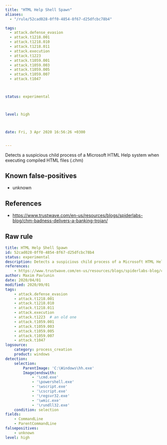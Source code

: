 ```yaml
---
title: "HTML Help Shell Spawn"
aliases:
  - "/rule/52cad028-0ff0-4854-8f67-d25dfcbc78b4"

tags:
  - attack.defense_evasion
  - attack.t1218.001
  - attack.t1218.010
  - attack.t1218.011
  - attack.execution
  - attack.t1223
  - attack.t1059.001
  - attack.t1059.003
  - attack.t1059.005
  - attack.t1059.007
  - attack.t1047



status: experimental



level: high



date: Fri, 3 Apr 2020 16:56:26 +0300


---
```


Detects a suspicious child process of a Microsoft HTML Help system when executing compiled HTML files (.chm)

<!--more-->


## Known false-positives

* unknown



## References

* https://www.trustwave.com/en-us/resources/blogs/spiderlabs-blog/chm-badness-delivers-a-banking-trojan/


## Raw rule
```yaml
title: HTML Help Shell Spawn
id: 52cad028-0ff0-4854-8f67-d25dfcbc78b4
status: experimental
description: Detects a suspicious child process of a Microsoft HTML Help system when executing compiled HTML files (.chm)
references:
    - https://www.trustwave.com/en-us/resources/blogs/spiderlabs-blog/chm-badness-delivers-a-banking-trojan/
author: Maxim Pavlunin
date: 2020/04/01
modified: 2020/09/01
tags:
    - attack.defense_evasion
    - attack.t1218.001
    - attack.t1218.010
    - attack.t1218.011
    - attack.execution
    - attack.t1223  # an old one
    - attack.t1059.001
    - attack.t1059.003
    - attack.t1059.005
    - attack.t1059.007
    - attack.t1047
logsource:
    category: process_creation
    product: windows
detection:
    selection:
        ParentImage: 'C:\Windows\hh.exe'
        Image|endswith:
            - '\cmd.exe'
            - '\powershell.exe'
            - '\wscript.exe'
            - '\cscript.exe'
            - '\regsvr32.exe'
            - '\wmic.exe'
            - '\rundll32.exe'
    condition: selection
fields:
    - CommandLine
    - ParentCommandLine
falsepositives:
    - unknown
level: high

```
